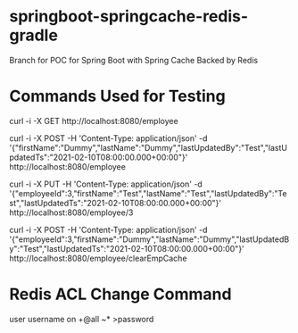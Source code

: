 # springboot-springcache-redis-gradle
Branch for POC for Spring Boot with Spring Cache Backed by Redis

# Commands Used for Testing

curl -i -X GET http://localhost:8080/employee
		
curl -i -X POST -H 'Content-Type: application/json' -d '{"firstName":"Dummy","lastName":"Dummy","lastUpdatedBy":"Test","lastUpdatedTs":"2021-02-10T08:00:00.000+00:00"}' http://localhost:8080/employee

curl -i -X PUT -H 'Content-Type: application/json' -d '{"employeeId":3,"firstName":"Test","lastName":"Test","lastUpdatedBy":"Test","lastUpdatedTs":"2021-02-10T08:00:00.000+00:00"}' http://localhost:8080/employee/3


curl -i -X POST -H 'Content-Type: application/json' -d '{"employeeId":3,"firstName":"Dummy","lastName":"Dummy","lastUpdatedBy":"Test","lastUpdatedTs":"2021-02-10T08:00:00.000+00:00"}' http://localhost:8080/employee/clearEmpCache

# Redis ACL Change Command
user username on  +@all ~* >password
